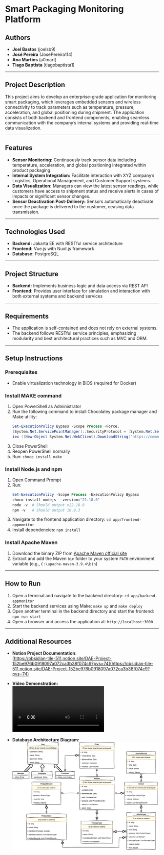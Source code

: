 # Smart Packaging Monitoring Platform

## Authors
- **Joel Bastos** (joelsb9)  
- **José Pereira** (JosePereira114)  
- **Ana Martins** (a0mart)  
- **Tiago Baptista** (tiagobaptista1)  

---

## Project Description

This project aims to develop an enterprise-grade application for monitoring smart packaging, which leverages embedded sensors and wireless connectivity to track parameters such as temperature, pressure, acceleration, and global positioning during shipment. The application consists of both backend and frontend components, enabling seamless communication with the company’s internal systems and providing real-time data visualization.

---

## Features

- **Sensor Monitoring:** Continuously track sensor data including temperature, acceleration, and global positioning integrated within product packaging.
- **Internal System Integration:** Facilitate interaction with XYZ company’s Logistics, Operational Management, and Customer Support systems.
- **Data Visualization:** Managers can view the latest sensor readings, while customers have access to shipment status and receive alerts in cases of impacts or significant sensor changes.
- **Sensor Deactivation Post-Delivery:** Sensors automatically deactivate once the package is delivered to the customer, ceasing data transmission.

---

## Technologies Used

- **Backend:** Jakarta EE with RESTful service architecture  
- **Frontend:** Vue.js with Nuxt.js framework  
- **Database:** PostgreSQL  

---

## Project Structure

- **Backend:** Implements business logic and data access via REST API  
- **Frontend:** Provides user interface for simulation and interaction with both external systems and backend services  

---

## Requirements

- The application is self-contained and does not rely on external systems.  
- The backend follows RESTful service principles, emphasizing modularity and best architectural practices such as MVC and ORM.

---

## Setup Instructions

### Prerequisites

- Enable virtualization technology in BIOS (required for Docker)  

### Install MAKE command

1. Open PowerShell as Administrator  
2. Run the following command to install Chocolatey package manager and Make utility:  
   ```powershell
   Set-ExecutionPolicy Bypass -Scope Process -Force;
   [System.Net.ServicePointManager]::SecurityProtocol = [System.Net.ServicePointManager]::SecurityProtocol -bor 3072;
   iex ((New-Object System.Net.WebClient).DownloadString('https://community.chocolatey.org/install.ps1'))
   ```  
3. Close PowerShell  
4. Reopen PowerShell normally  
5. Run:  `choco install make`

### Install Node.js and npm

1. Open Command Prompt  
2. Run:  
   ```powershell
   Set-ExecutionPolicy -Scope Process -ExecutionPolicy Bypass
   choco install nodejs --version="22.18.0"
   node -v  # Should output v22.18.0
   npm -v   # Should output 10.9.3
   ```  
3. Navigate to the frontend application directory:  `cd app/frontend-appmonitor`  
4. Install dependencies:  `npm install`

### Install Apache Maven

1. Download the binary ZIP from [Apache Maven official site](https://maven.apache.org/download.cgi)  
2. Extract and add the Maven `bin` folder to your system `PATH` environment variable (e.g., `C:\apache-maven-3.9.4\bin`)  

---

## How to Run

1. Open a terminal and navigate to the backend directory:  `cd app/backend-appmonitor`  
2. Start the backend services using Make:  `make up` and `make deploy`  
3. Open another terminal in the backend directory and start the frontend:  `npm run start`  
4. Open a browser and access the application at:  `http://localhost:3000`

---

## Additional Resources

- **Notion Project Documentation:**  
  [https://obsidian-tile-511.notion.site/DAE-Project-152be976b0918097a072ca3b38f074c9?pvs=74](https://obsidian-tile-511.notion.site/DAE-Project-152be976b0918097a072ca3b38f074c9?pvs=74)  

- **Video Demonstration:**  
  ![Video Demonstration](AppMonitor-ExplainatoryVideo.mkv)  

- **Database Architecture Diagram:**  
  ![Database Architecture](ClassDiagramSketch.png)